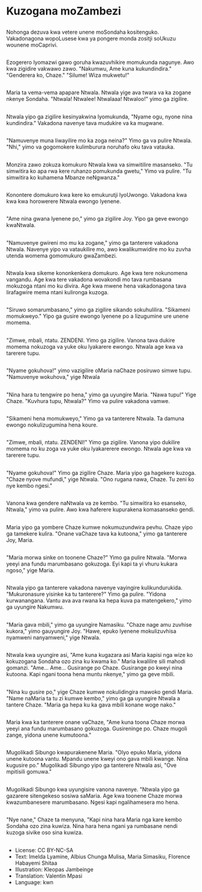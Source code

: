 # Kuzogana moZambezi

##
Nohonga dezuva kwa vetere unene moSondaha kositenguko. Vakadonagona wopoLusese kwa ya pongere monda zositji soUkuzu wounene moCaprivi.

##
Ezogerero lyomazwi gawo goruha kwazuvhikire momukunda nagunye. Awo kwa zigidire vakwawo zawo. "Nakumwu, Ame kuna kukundindira." "Genderera ko, Chaze." "Silume! Wiza mukwetu!"

##
Maria ta vema-vema apapare Ntwala. Ntwala yige ava twara va ka zogane nkenye Sondaha. "Ntwala! Ntwalee! Ntwalaaa! Ntwaloo!" yimo ga zigilire.

##
Ntwala yipo ga zigilire kesinyakwina lyomukunda, "Nyame ogu, nyone nina kundindira." Vakadona navenye tava mudukire va ka mugwane.

##
"Namuvenye muna liwayilire mo ka zoga neina?" Yimo ga va pulire Ntwala. "Nhi," yimo va gogomokere kulimburura noruhafo oku tava vatauka.

##
Monzira zawo zokuza komukuro Ntwala kwa va simwitilire masanseko. "Tu simwitira ko apa rwa kere ruhanzo pomukunda gwetu," Yimo va pulire. "Tu simwitira ko kuhamena Mbanze neNgwanza."

##
Konontere domukuro kwa kere ko emukurutji lyoUwongo. Vakadona kwa kwa kwa horowerere Ntwala ewongo lyenene.

##
"Ame nina gwana lyenene po," yimo ga zigilire Joy. Yipo ga geve ewongo kwaNtwala.

##
"Namuvenye gwireni mo mu ka zogane," yimo ga tanterere vakadona Ntwala. Navenye yipo va vataukilire mo, awo kwalikumwidire mo ku zuvha utenda womema gomomukuro gwaZambezi.

##
Ntwala kwa sikeme kononkenkera domukuro. Age kwa tere nokunomena vangandu. Age kwa tere vakadona wovakondi mo tava rumbasana mokuzoga ntani mo ku divira. Age kwa mwene hena vakadonagona tava lirafagwire mema ntani kulironga kuzoga.

##
"Siruwo somarumbasano," yimo ga zigilire sikando sokuhulilira. "Sikameni momukweyo." Yipo ga gusire ewongo lyenene po a lizugumine ure unene momema.

##
"Zimwe, mbali, ntatu. ZENDENI. Yimo ga zigilire. Vanona tava dukire momema nokuzoga va yuke oku lyakarere ewongo. Ntwala age kwa va tarerere tupu.

##
"Nyame gokuhova!" yimo vazigilire oMaria naChaze posiruwo simwe tupu. "Namuvenye wokuhova," yige Ntwala

##
"Nina hara tu tengwire po hena," yimo ga uyungire Maria. "Nawa tupu!" Yige Chaze. "Kuvhura tupu, Ntwala?" Yimo va pulire vakadona vamwe.

##
"Sikameni hena momukweyo," Yimo ga va tanterere Ntwala. Ta damuna ewongo nokulizugumina hena koure.

##
"Zimwe, mbali, ntatu. ZENDENI!" Yimo ga zigilire. Vanona yipo dukilire momema no ku zoga va yuke oku lyakarerere ewongo. Ntwala age kwa va tarerere tupu.

##
"Nyame gokuhova!" Yimo ga zigilire Chaze. Maria yipo ga hagekere kuzoga. "Chaze nyove mufundi," yige Ntwala. "Ono rugana nawa, Chaze. Tu zeni ko nye kembo ngesi."

##
Vanona kwa gendere naNtwala va ze kembo. "Tu simwitira ko esanseko, Ntwala," yimo va pulire. Awo kwa haferere kupurakena komasanseko gendi.

##
Maria yipo ga yombere Chaze kumwe nokumuzundwira pevhu. Chaze yipo ga tamekere kulira. "Onane vaChaze tava ka kutoona," yimo ga tanterere Joy, Maria.

##
"Maria morwa sinke on toonene Chaze?" Yimo ga pulire Ntwala. "Morwa yeeyi ana fundu marumbasano gokuzoga. Eyi kapi ta yi vhuru kukara ngoso," yige Maria.

##
Ntwala yipo ga tanterere vakadona navenye vayingire kulikundurukida. "Mukuronasure yisinke ka tu tanterere?" Yimo ga pulire. "Yidona kurwanangana. Vantu ava ava rwana ka hepa kuva pa matengekero," yimo ga uyungire Nakumwu.

##
"Maria gava mbili," yimo ga uyungire Namasiku. "Chaze nage amu zuvhise kukora," yimo gauyungire Joy. "Hawe, epuko lyenene mokulizuvhisa nyamweni nanyamweni," yige Ntwala.

##
Ntwala kwa uyungire asi, "Ame kuna kugazara asi Maria kapisi nga wize ko kokuzogana Sondaha ozo zina ku kwama ko." Maria kwalilire sili mahodi gomanzi. "Ame… Ame… Gusirange po Chaze. Gusirange po kweyi nina kutoona. Kapi ngani toona hena muntu nkenye," yimo ga geve mbili.

##
"Nina ku gusire po," yige Chaze kumwe nokulidingira mawoko gendi Maria. "Name naMaria ta tu zi kumwe kembo," yimo ga ga uyungire Ntwala a tantere Chaze. "Maria ga hepa ku ka gava mbili konane woge nako."

##
Maria kwa ka tanterere onane vaChaze, "Ame kuna toona Chaze morwa yeeyi ana fundu marumbasano gokuzoga. Gusireninge po. Chaze mugoli zange, yidona unene kumutoona."

##
Mugolikadi Sibungo kwapurakenene Maria. "Olyo epuko Maria, yidona unene kutoona vantu. Mpandu unene kweyi ono gava mbili kwange. Nina kugusire po." Mugolikadi Sibungo yipo ga tanterere Ntwala asi, "Ove mpitisili gomuwa."

##
Mugolikadi Sibungo kwa uyungisire vanona navenye. "Ntwala yipo ga gazarere sitengekeso sosiwa saMaria. Age kwa toonene Chaze morwa kwazumbanesere marumbasano. Ngesi kapi ngalihamesera mo hena.

##
"Nye nane," Chaze ta menyuna, "Kapi nina hara Maria nga kare kembo Sondaha ozo zina kuwiza. Nina hara hena ngani ya rumbasane nendi kuzoga sivike oso sina kuwiza.

##
* License: CC BY-NC-SA
* Text: Imelda Lyamine, Albius Chunga Mulisa, Maria Simasiku, Florence Habayemi Shitaa
* Illustration: Kleopas Jambeinge
* Translation: Valentin Mpasi
* Language: kwn
